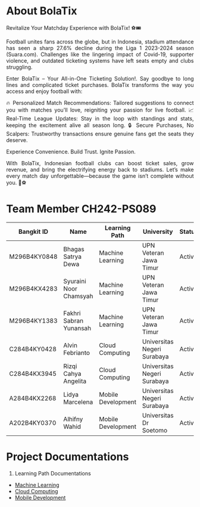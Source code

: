 # About BolaTix 
<div align="justify">
Revitalize Your Matchday Experience with BolaTix! ⚽🎟️

Football unites fans across the globe, but in Indonesia, stadium attendance has seen a sharp 27.6% decline during the Liga 1 2023-2024 season (Suara.com). Challenges like the lingering impact of Covid-19, supporter violence, and outdated ticketing systems have left seats empty and clubs struggling.

Enter BolaTix – Your All-in-One Ticketing Solution!. Say goodbye to long lines and complicated ticket purchases. BolaTix transforms the way you access and enjoy football with:

🔥 Personalized Match Recommendations: Tailored suggestions to connect you with matches you'll love, reigniting your passion for live football.
📈 Real-Time League Updates: Stay in the loop with standings and stats, keeping the excitement alive all season long.
🔒 Secure Purchases, No Scalpers: Trustworthy transactions ensure genuine fans get the seats they deserve.

Experience Convenience. Build Trust. Ignite Passion.

With BolaTix, Indonesian football clubs can boost ticket sales, grow revenue, and bring the electrifying energy back to stadiums. Let’s make every match day unforgettable—because the game isn’t complete without you. 💙⚽

</div>

# Team Member CH242-PS089

| Bangkit ID     | Name                     | Learning Path       | University                     | Status  |
|----------------|--------------------------|---------------------|--------------------------------|---------|
| M296B4KY0848   | Bhagas Satrya Dewa       | Machine Learning    | UPN Veteran Jawa Timur         | Active  |
| M296B4KX4283   | Syuraini Noor Chamsyah   | Machine Learning    | UPN Veteran Jawa Timur         | Active  |
| M296B4KY1383   | Fakhri Sabran Yunansah   | Machine Learning    | UPN Veteran Jawa Timur         | Active  |
| C284B4KY0428   | Alvin Febrianto          | Cloud Computing     | Universitas Negeri Surabaya    | Active  |
| C284B4KX3945   | Rizqi Cahya Angelita     | Cloud Computing     | Universitas Negeri Surabaya    | Active  |
| A284B4KX2268   | Lidya Marcelena          | Mobile Development  | Universitas Negeri Surabaya    | Active  |
| A202B4KY0370   | Alhifny Wahid            | Mobile Development  | Universitas Dr Soetomo         | Active  |

# Project Documentations
1. Learning Path Documentations
  - [Machine Learning](https://github.com/BolaTix/Machine-Learning)
  - [Cloud Computing](https://github.com/BolaTix/Cloud-Computing)
  - [Mobile Development](https://github.com/BolaTix/Mobile-Development)